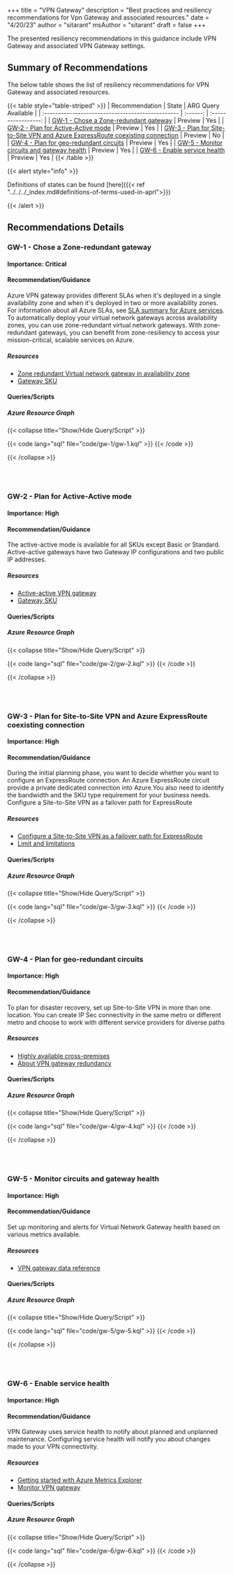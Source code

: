 +++
title = "VPN Gateway"
description = "Best practices and resiliency recommendations for Vpn Gateway and associated resources."
date = "4/20/23"
author = "sitarant"
msAuthor = "sitarant"
draft = false
+++

The presented resiliency recommendations in this guidance include VPN Gateway and associated VPN Gateway settings.

## Summary of Recommendations

The below table shows the list of resiliency recommendations for VPN Gateway and associated resources.

{{< table style="table-striped" >}}
| Recommendation                                    |  State   | ARG Query Available |
| :------------------------------------------------ | :------: | :-----------------: |
| [GW-1 - Chose a Zone-redundant gateway](#gw-1---chose-a-zone-redundant-gateway)                                                         | Preview  |         Yes          |
| [GW-2 - Plan for Active-Active mode](#gw-2---plan-for-active-active-mode)                                                               | Preview  |         Yes          |
| [GW-3 - Plan for Site-to-Site VPN and Azure ExpressRoute coexisting connection](#gw-3---plan-for-site-to-site-vpn-and-azure-expressroute-coexisting-connection)                                                         | Preview  |         No          |
| [GW-4 - Plan for geo-redundant circuits](#gw-4---plan-for-geo-redundant-circuits)                                                       | Preview  |         Yes          |
| [GW-5 - Monitor circuits and gateway health](#gw-5---monitor-circuits-and-gateway-health)                                               | Preview  |         Yes          |
| [GW-6 - Enable service health](#gw-6---enable-service-health)                                                                           | Preview  |         Yes          |
{{< /table >}}

{{< alert style="info" >}}

Definitions of states can be found [here]({{< ref "../../../_index.md#definitions-of-terms-used-in-aprl">}})

{{< /alert >}}

## Recommendations Details

### GW-1 - Chose a Zone-redundant gateway

#### Importance: Critical

#### Recommendation/Guidance

Azure VPN gateway provides different SLAs when it's deployed in a single availability zone and when it's deployed in two or more availability zones. For information about all Azure SLAs, see [SLA summary for Azure services](https://www.microsoft.com/licensing/docs/view/Service-Level-Agreements-SLA-for-Online-Services?lang=1).
To automatically deploy your virtual network gateways across availability zones, you can use zone-redundant virtual network gateways. With zone-redundant gateways, you can benefit from zone-resiliency to access your mission-critical, scalable services on Azure.

##### Resources

- [Zone redundant Virtual network gateway in availability zone](https://learn.microsoft.com/en-us/azure/vpn-gateway/about-zone-redundant-vnet-gateways)
- [Gateway SKU](https://learn.microsoft.com/en-us/azure/vpn-gateway/about-zone-redundant-vnet-gateways#gwskus)

#### Queries/Scripts

##### Azure Resource Graph

{{< collapse title="Show/Hide Query/Script" >}}

{{< code lang="sql" file="code/gw-1/gw-1.kql" >}} {{< /code >}}

{{< /collapse >}}

<br><br>

### GW-2 - Plan for Active-Active mode

#### Importance: High

#### Recommendation/Guidance

The active-active mode is available for all SKUs except Basic or Standard.
Active-active gateways have two Gateway IP configurations and two public IP addresses.


##### Resources

- [Active-active VPN gateway](https://learn.microsoft.com/en-us/azure/vpn-gateway/active-active-portal#gateway)
- [Gateway SKU](https://learn.microsoft.com/en-us/azure/vpn-gateway/vpn-gateway-about-vpn-gateway-settings#gwsku)

#### Queries/Scripts

##### Azure Resource Graph

{{< collapse title="Show/Hide Query/Script" >}}

{{< code lang="sql" file="code/gw-2/gw-2.kql" >}} {{< /code >}}

{{< /collapse >}}

<br><br>
### GW-3 - Plan for Site-to-Site VPN and Azure ExpressRoute coexisting connection

#### Importance: High

#### Recommendation/Guidance

During the initial planning phase, you want to decide whether you want to configure an ExpressRoute connection.
An Azure ExpressRoute circuit provide a private dedicated connection into Azure.You also need to identify the bandwidth and the SKU type requirement for your business needs. Configure a Site-to-Site VPN as a failover path for ExpressRoute

##### Resources

- [Configure a Site-to-Site VPN as a failover path for ExpressRoute](https://learn.microsoft.com/en-us/azure/expressroute/expressroute-howto-coexist-resource-manager#configuration-designs)
- [Limit and limitations](https://learn.microsoft.com/en-us/azure/expressroute/expressroute-howto-coexist-resource-manager#limits-and-limitations)

#### Queries/Scripts

##### Azure Resource Graph

{{< collapse title="Show/Hide Query/Script" >}}

{{< code lang="sql" file="code/gw-3/gw-3.kql" >}} {{< /code >}}

{{< /collapse >}}

<br><br>
### GW-4 - Plan for geo-redundant circuits

#### Importance: High

#### Recommendation/Guidance

To plan for disaster recovery, set up Site-to-Site VPN in more than one location. You can create IP Sec connectivity in the same metro or different metro and choose to work with different service providers for diverse paths

##### Resources

- [Highly available cross-premises](https://learn.microsoft.com/en-us/azure/vpn-gateway/vpn-gateway-highlyavailable)
- [About VPN gateway redundancy](https://learn.microsoft.com/en-us/azure/vpn-gateway/vpn-gateway-highlyavailable#about-vpn-gateway-redundancy)


#### Queries/Scripts

##### Azure Resource Graph

{{< collapse title="Show/Hide Query/Script" >}}

{{< code lang="sql" file="code/gw-4/gw-4.kql" >}} {{< /code >}}

{{< /collapse >}}

<br><br>
### GW-5 - Monitor circuits and gateway health

#### Importance: High

#### Recommendation/Guidance

Set up monitoring and alerts for Virtual Network Gateway health based on various metrics available.

##### Resources

- [VPN gateway data reference](https://learn.microsoft.com/en-us/azure/vpn-gateway/monitor-vpn-gateway-reference)

#### Queries/Scripts

##### Azure Resource Graph

{{< collapse title="Show/Hide Query/Script" >}}

{{< code lang="sql" file="code/gw-5/gw-5.kql" >}} {{< /code >}}

{{< /collapse >}}

<br><br>

### GW-6 - Enable service health

#### Importance: High

#### Recommendation/Guidance

VPN Gateway uses service health to notify about planned and unplanned maintenance. Configuring service health will notify you about changes made to your VPN connectivity.

##### Resources

- [Getting started with Azure Metrics Explorer](hhttps://learn.microsoft.com/en-us/azure/azure-monitor/essentials/metrics-getting-started)
- [Monitor VPN gateway](hhttps://learn.microsoft.com/en-us/azure/vpn-gateway/monitor-vpn-gateway-reference#metrics)

#### Queries/Scripts

##### Azure Resource Graph

{{< collapse title="Show/Hide Query/Script" >}}

{{< code lang="sql" file="code/gw-6/gw-6.kql" >}} {{< /code >}}

{{< /collapse >}}

<br><br>

